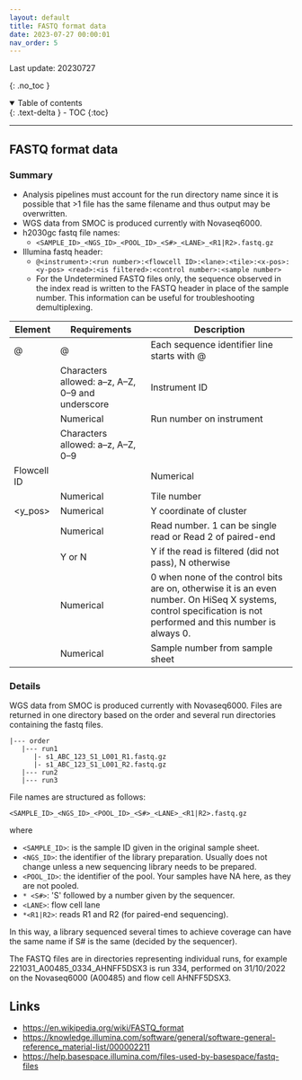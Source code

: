 ```yaml
---
layout: default
title: FASTQ format data
date: 2023-07-27 00:00:01
nav_order: 5
---
```


Last update: 20230727

{: .no_toc }
<details open markdown="block">
<summary>Table of contents</summary>
{: .text-delta }
- TOC
{:toc}
</details>

---

## FASTQ format data

### Summary 
* Analysis pipelines must account for the run directory name since it is possible that >1 file has the same filename and thus output may be overwritten.
* WGS data from SMOC is produced currently with Novaseq6000.
* h2030gc fastq file names:
    * `<SAMPLE_ID>_<NGS_ID>_<POOL_ID>_<S#>_<LANE>_<R1|R2>.fastq.gz`
* Illumina fastq header:
    * `@<instrument>:<run number>:<flowcell ID>:<lane>:<tile>:<x-pos>:<y-pos> <read>:<is filtered>:<control number>:<sample number>`
    * For the Undetermined FASTQ files only, the sequence observed in the index read is written to the FASTQ header in place of the sample number. This information can be useful for troubleshooting demultiplexing.

| Element	| Requirements	| Description	| 
|---------------|---------------|---------------|
| @	| @	| Each sequence identifier line starts with @ |
| <instrument>	| Characters allowed: a–z, A–Z, 0–9 and underscore	| Instrument ID |
| <run number>	| Numerical	| Run number on instrument |
| <flowcell ID>	| Characters allowed: a–z, A–Z, 0–9	| 
| Flowcell ID	| <lane>	| Numerical	| Lane number |
| <tile>	| Numerical	| Tile number	| <x_pos>	| Numerical	| X coordinate of cluster	| 
| <y_pos>	| Numerical	| Y coordinate of cluster	| 
| <read>	| Numerical	| Read number. 1 can be single read or Read 2 of paired-end	| 
| <is filtered>	| Y or N	| Y if the read is filtered (did not pass), N otherwise	| 
| <control number>	| Numerical	| 0 when none of the control bits are on, otherwise it is an even number. On HiSeq X systems, control specification is not performed and this number is always 0. |
| <sample number>	| Numerical	| Sample number from sample sheet |



### Details
WGS data from SMOC is produced currently with Novaseq6000.
Files are returned in one directory based on the order and several run directories containing the fastq files.

```
|--- order
   |--- run1
      |- s1_ABC_123_S1_L001_R1.fastq.gz
      |- s1_ABC_123_S1_L001_R2.fastq.gz
   |--- run2
   |--- run3
```

File names are structured as follows:

`<SAMPLE_ID>_<NGS_ID>_<POOL_ID>_<S#>_<LANE>_<R1|R2>.fastq.gz`

where

* `<SAMPLE_ID>`: is the sample ID given in the original sample sheet.
* `<NGS_ID>`: the identifier of the library preparation. Usually does not change unless a new sequencing library needs to be prepared.
* `<POOL_ID>`: the identifier of the pool. Your samples have NA here, as they are not pooled.
* `* <S#>`: 'S' followed by a number given by the sequencer.
* `<LANE>`: flow cell lane
* `*<R1|R2>`: reads R1 and R2 (for paired-end sequencing).

In this way, a library sequenced several times to achieve coverage can have the same name if S# is the same (decided by the sequencer).

The FASTQ files are in directories representing individual runs, for example 221031_A00485_0334_AHNFF5DSX3 is run 334, performed on 31/10/2022 on the Novaseq6000 (A00485) and flow cell AHNFF5DSX3.


## Links
* <https://en.wikipedia.org/wiki/FASTQ_format>
* <https://knowledge.illumina.com/software/general/software-general-reference_material-list/000002211>
* <https://help.basespace.illumina.com/files-used-by-basespace/fastq-files>

